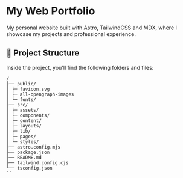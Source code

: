 # My Web Portfolio

My personal website built with Astro, TailwindCSS and MDX, where I showcase my projects and professional experience.

## 🚀 Project Structure

Inside the project, you'll find the following folders and files:


```text
/
├── public/
│ ├─ favicon.svg
│ ├─ all-opengraph-images
│ └─ fonts/
├── src/
│ ├─ assets/
│ ├─ components/
│ ├─ content/
│ ├─ layouts/
│ ├─ lib/
│ ├─ pages/
│ └─ styles/
├── astro.config.mjs
├── package.json
├── README.md
├── tailwind.config.cjs
└── tsconfig.json
``